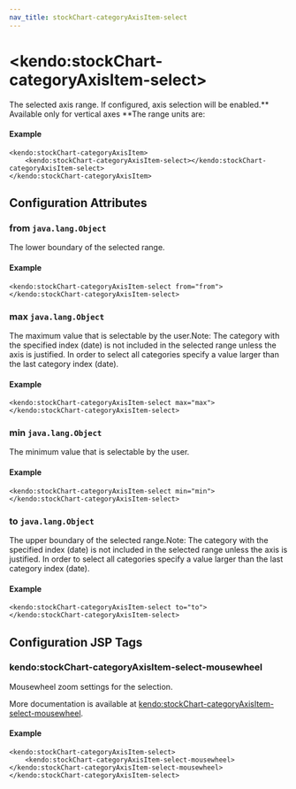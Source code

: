 ```yaml
---
nav_title: stockChart-categoryAxisItem-select
---
```


# \<kendo:stockChart-categoryAxisItem-select\>

The selected axis range. If configured, axis selection will be enabled.** Available only for vertical axes **The range units are:

#### Example
    <kendo:stockChart-categoryAxisItem>
        <kendo:stockChart-categoryAxisItem-select></kendo:stockChart-categoryAxisItem-select>
    </kendo:stockChart-categoryAxisItem>

## Configuration Attributes

### from `java.lang.Object`

The lower boundary of the selected range.

#### Example
    <kendo:stockChart-categoryAxisItem-select from="from">
    </kendo:stockChart-categoryAxisItem-select>

### max `java.lang.Object`

The maximum value that is selectable by the user.Note: The category with the specified index (date) is not included in the selected range
unless the axis is justified. In order to select all categories specify
a value larger than the last category index (date).

#### Example
    <kendo:stockChart-categoryAxisItem-select max="max">
    </kendo:stockChart-categoryAxisItem-select>

### min `java.lang.Object`

The minimum value that is selectable by the user.

#### Example
    <kendo:stockChart-categoryAxisItem-select min="min">
    </kendo:stockChart-categoryAxisItem-select>

### to `java.lang.Object`

The upper boundary of the selected range.Note: The category with the specified index (date) is not included in the selected range
unless the axis is justified. In order to select all categories specify
a value larger than the last category index (date).

#### Example
    <kendo:stockChart-categoryAxisItem-select to="to">
    </kendo:stockChart-categoryAxisItem-select>


##  Configuration JSP Tags

### kendo:stockChart-categoryAxisItem-select-mousewheel

Mousewheel zoom settings for the selection.

More documentation is available at [kendo:stockChart-categoryAxisItem-select-mousewheel](/kendo-ui/api/wrappers/jsp/stockchart/categoryaxisitem-select-mousewheel).

#### Example

    <kendo:stockChart-categoryAxisItem-select>
        <kendo:stockChart-categoryAxisItem-select-mousewheel></kendo:stockChart-categoryAxisItem-select-mousewheel>
    </kendo:stockChart-categoryAxisItem-select>

